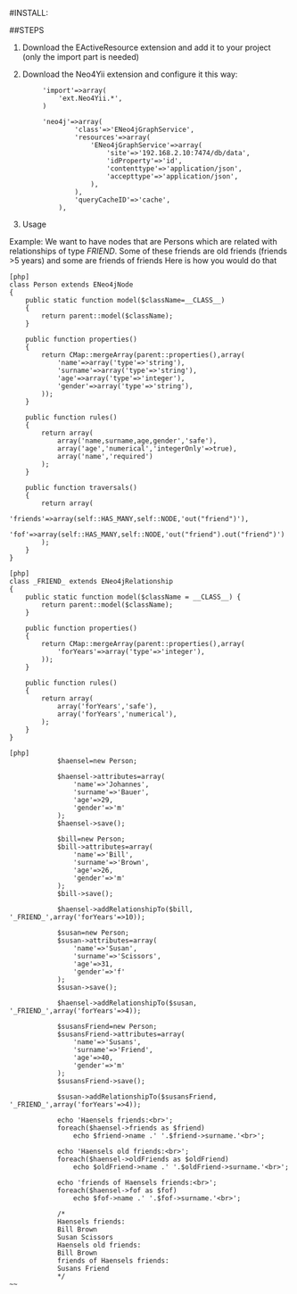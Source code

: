 #INSTALL:

##STEPS

1. Download the EActiveResource extension and add it to your project (only the import part is needed)

2. Download the Neo4Yii extension and configure it this way:
		
		  	'import'=>array(
				'ext.Neo4Yii.*',
        	)

          	'neo4j'=>array(
                    'class'=>'ENeo4jGraphService',
                    'resources'=>array(
                        'ENeo4jGraphService'=>array(
                            'site'=>'192.168.2.10:7474/db/data',
                            'idProperty'=>'id',
                            'contenttype'=>'application/json',
                            'accepttype'=>'application/json',
                        ),
                    ),
                    'queryCacheID'=>'cache',
                ),

3. Usage

Example: We want to have nodes that are Persons which are related with relationships of type
_FRIEND_. Some of these friends are old friends (friends >5 years) and some are friends of friends
Here is how you would do that

~~~
[php]
class Person extends ENeo4jNode
{
    public static function model($className=__CLASS__)
    {
        return parent::model($className);
    }
    
    public function properties()
    {
        return CMap::mergeArray(parent::properties(),array(
            'name'=>array('type'=>'string'),
            'surname'=>array('type'=>'string'),
            'age'=>array('type'=>'integer'),
            'gender'=>array('type'=>'string'),
        ));
    }
    
    public function rules()
    {
        return array(
            array('name,surname,age,gender','safe'),
            array('age','numerical','integerOnly'=>true),
            array('name','required')
        );
    }
    
    public function traversals()
    {
        return array(
            'friends'=>array(self::HAS_MANY,self::NODE,'out("friend")'),
            'fof'=>array(self::HAS_MANY,self::NODE,'out("friend").out("friend")')
        );
    }
}
~~~

~~~
[php]
class _FRIEND_ extends ENeo4jRelationship
{
    public static function model($className = __CLASS__) {
        return parent::model($className);
    }
    
    public function properties()
    {
        return CMap::mergeArray(parent::properties(),array(
            'forYears'=>array('type'=>'integer'),
        ));
    }
    
    public function rules()
    {
        return array(
            array('forYears','safe'),
            array('forYears','numerical'),
        );
    }
}
~~~

~~~
[php]
			$haensel=new Person;
            
            $haensel->attributes=array(
                'name'=>'Johannes',
                'surname'=>'Bauer',
                'age'=>29,
                'gender'=>'m'
            );
            $haensel->save();
                        
            $bill=new Person;
            $bill->attributes=array(
                'name'=>'Bill',
                'surname'=>'Brown',
                'age'=>26,
                'gender'=>'m'
            );
            $bill->save();
            
            $haensel->addRelationshipTo($bill, '_FRIEND_',array('forYears'=>10));
            
            $susan=new Person;
            $susan->attributes=array(
                'name'=>'Susan',
                'surname'=>'Scissors',
                'age'=>31,
                'gender'=>'f'
            );
            $susan->save();
            
            $haensel->addRelationshipTo($susan, '_FRIEND_',array('forYears'=>4));
            
            $susansFriend=new Person;
            $susansFriend->attributes=array(
                'name'=>'Susans',
                'surname'=>'Friend',
                'age'=>40,
                'gender'=>'m'
            );
            $susansFriend->save();
            
            $susan->addRelationshipTo($susansFriend, '_FRIEND_',array('forYears'=>4));
            
            echo 'Haensels friends:<br>';
            foreach($haensel->friends as $friend)
                echo $friend->name .' '.$friend->surname.'<br>';
            
            echo 'Haensels old friends:<br>';
            foreach($haensel->oldFriends as $oldFriend)
                echo $oldFriend->name .' '.$oldFriend->surname.'<br>';
            
            echo 'friends of Haensels friends:<br>';
            foreach($haensel->fof as $fof)
                echo $fof->name .' '.$fof->surname.'<br>';
                
            /*
            Haensels friends:
			Bill Brown
			Susan Scissors
			Haensels old friends:
			Bill Brown
			friends of Haensels friends:
			Susans Friend
            */
~~